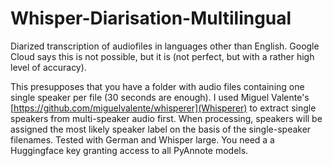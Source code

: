 # Whisper-Diarisation-Multilingual
Diarized transcription of audiofiles in languages other than English. Google Cloud says this is not possible, but it is (not perfect, but with a rather high level of accuracy).

This presupposes that you have a folder with audio files containing one single speaker per file (30 seconds are enough). I used Miguel Valente's [https://github.com/miguelvalente/whisperer](Whisperer) to extract single speakers from multi-speaker audio first. When processing, speakers will be assigned the most likely speaker label on the basis of the single-speaker filenames. Tested with German and Whisper large. You need a a Huggingface key granting access to all PyAnnote models.
